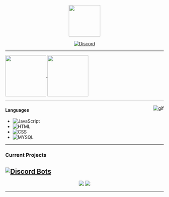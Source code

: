 <p align="center">
    <img height="100em" src="https://count.getloli.com/get/@nuggy?theme=gelbooru"/>
</p>

<p align="center">
    <a href="https://discord.com/users/411704274599542794">
        <img src="https://discord.c99.nl/widget/theme-2/411704274599542794.png" alt="Discord"/>
    </a>
    </p>
    
---

<a href="https://github.com/DinoNuggyChan/">
    <img align="center" height="130em" src="https://github-readme-stats.vercel.app/api?username=DinoNuggyChan&show_icons=true&theme=dark&include_all_commits=true&count_private=true"/>
</a>
<a href="https://github.com/DinoNuggyChan/">
    <img align="center" height="130em" src="https://github-readme-stats.vercel.app/api/top-langs/?username=DinoNuggyChan&layout=compact&langs_count=6&theme=dark"/>
</a>

---

<img alt="gif" src="https://i.imgur.com/4TpbeWn.jpeg" align="right"/>

#### Languages
- ![JavaScript](https://img.shields.io/badge/-JavaScript-5e79ff)
- ![HTML](https://img.shields.io/badge/-HTML-5e79ff)
- ![CSS](https://img.shields.io/badge/-CSS-5e79ff)
- ![MYSQL](https://download.logo.wine/logo/MySQL/MySQL-Logo.wine.png)
---

### Current Projects
[![Discord Bots](https://top.gg/api/widget/772282554950746134.svg)](https://top.gg/bot/772282554950746134)
---

<p align="center">
    <a href="https://steamcommunity.com/id/YourPpSmol/"><img src="https://img.shields.io/badge/-%E5%BD%A1%20Seek%20%E5%BD%A1-5e79ff?style=flat&logo=steam"/></a>
    <a href="https://www.spixx.xyz/"><img src="https://img.shields.io/badge/-Spixx.xyz-5e79ff?style=flat"/></a>
</p>

---
